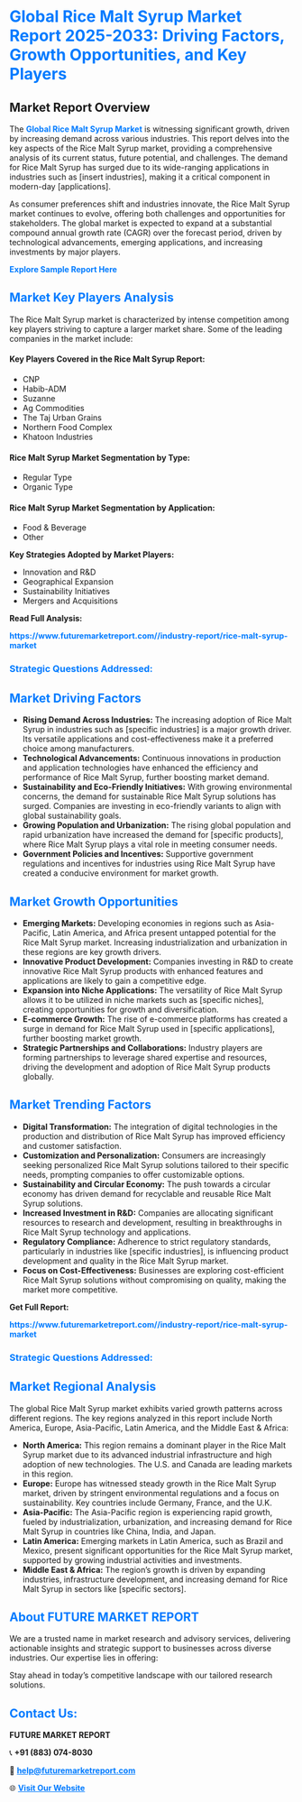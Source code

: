 <h1 style="color: #007BFF;">Global Rice Malt Syrup Market Report 2025-2033: Driving Factors, Growth Opportunities, and Key Players</h1>

<section id="overview">
<h2>Market Report Overview</h2>
<p>The <a href="https://www.futuremarketreport.com//industry-report/rice-malt-syrup-market" style="color: #007BFF; text-decoration: none;"><strong>Global Rice Malt Syrup Market</strong></a> is witnessing significant growth, driven by increasing demand across various industries. This report delves into the key aspects of the Rice Malt Syrup market, providing a comprehensive analysis of its current status, future potential, and challenges. The demand for Rice Malt Syrup has surged due to its wide-ranging applications in industries such as [insert industries], making it a critical component in modern-day [applications].</p>
<p>As consumer preferences shift and industries innovate, the Rice Malt Syrup market continues to evolve, offering both challenges and opportunities for stakeholders. The global market is expected to expand at a substantial compound annual growth rate (CAGR) over the forecast period, driven by technological advancements, emerging applications, and increasing investments by major players.</p>
</section>

<section id="overview">
<p><a href="https://www.futuremarketreport.com//request-sample/reportId=46756" style="color: #007BFF; text-decoration: none;"><strong>Explore Sample Report Here</strong></a></p>
</section>

<section id="key-players">
<h2 style="color: #007BFF;">Market Key Players Analysis</h2>
<p>The Rice Malt Syrup market is characterized by intense competition among key players striving to capture a larger market share. Some of the leading companies in the market include:</p>
<h4>Key Players Covered in the Rice Malt Syrup Report:</h4>
<ul><li>CNP</li><li>Habib-ADM</li><li>Suzanne</li><li>Ag Commodities</li><li>The Taj Urban Grains</li><li>Northern Food Complex</li><li>Khatoon Industries</li></ul>
<h4>Rice Malt Syrup Market Segmentation by Type:</h4>
<ul><li>Regular Type</li><li>Organic Type</li></ul>

<h4>Rice Malt Syrup Market Segmentation by Application:</h4>
<ul><li>Food &amp; Beverage</li><li>Other</li></ul>
<p><strong>Key Strategies Adopted by Market Players:</strong></p>
<ul>
<li>Innovation and R&D</li>
<li>Geographical Expansion</li>
<li>Sustainability Initiatives</li>
<li>Mergers and Acquisitions</li>
</ul>
</section>

<section>
<p><strong>Read Full Analysis: </strong></p><a href="https://www.futuremarketreport.com//industry-report/rice-malt-syrup-market" style="color: #007BFF; text-decoration: none;"><strong>https://www.futuremarketreport.com//industry-report/rice-malt-syrup-market</strong></a>
<h3 style="color: #007BFF;">Strategic Questions Addressed:</h3>
</section>

<section id="driving-factors">
<h2 style="color: #007BFF;">Market Driving Factors</h2>
<ul>
<li><strong>Rising Demand Across Industries:</strong> The increasing adoption of Rice Malt Syrup in industries such as [specific industries] is a major growth driver. Its versatile applications and cost-effectiveness make it a preferred choice among manufacturers.</li>
<li><strong>Technological Advancements:</strong> Continuous innovations in production and application technologies have enhanced the efficiency and performance of Rice Malt Syrup, further boosting market demand.</li>
<li><strong>Sustainability and Eco-Friendly Initiatives:</strong> With growing environmental concerns, the demand for sustainable Rice Malt Syrup solutions has surged. Companies are investing in eco-friendly variants to align with global sustainability goals.</li>
<li><strong>Growing Population and Urbanization:</strong> The rising global population and rapid urbanization have increased the demand for [specific products], where Rice Malt Syrup plays a vital role in meeting consumer needs.</li>
<li><strong>Government Policies and Incentives:</strong> Supportive government regulations and incentives for industries using Rice Malt Syrup have created a conducive environment for market growth.</li>
</ul>
</section>

<section id="growth-opportunities">
<h2 style="color: #007BFF;">Market Growth Opportunities</h2>
<ul>
<li><strong>Emerging Markets:</strong> Developing economies in regions such as Asia-Pacific, Latin America, and Africa present untapped potential for the Rice Malt Syrup market. Increasing industrialization and urbanization in these regions are key growth drivers.</li>
<li><strong>Innovative Product Development:</strong> Companies investing in R&D to create innovative Rice Malt Syrup products with enhanced features and applications are likely to gain a competitive edge.</li>
<li><strong>Expansion into Niche Applications:</strong> The versatility of Rice Malt Syrup allows it to be utilized in niche markets such as [specific niches], creating opportunities for growth and diversification.</li>
<li><strong>E-commerce Growth:</strong> The rise of e-commerce platforms has created a surge in demand for Rice Malt Syrup used in [specific applications], further boosting market growth.</li>
<li><strong>Strategic Partnerships and Collaborations:</strong> Industry players are forming partnerships to leverage shared expertise and resources, driving the development and adoption of Rice Malt Syrup products globally.</li>
</ul>
</section>

<section id="trending-factors">
<h2 style="color: #007BFF;">Market Trending Factors</h2>
<ul>
<li><strong>Digital Transformation:</strong> The integration of digital technologies in the production and distribution of Rice Malt Syrup has improved efficiency and customer satisfaction.</li>
<li><strong>Customization and Personalization:</strong> Consumers are increasingly seeking personalized Rice Malt Syrup solutions tailored to their specific needs, prompting companies to offer customizable options.</li>
<li><strong>Sustainability and Circular Economy:</strong> The push towards a circular economy has driven demand for recyclable and reusable Rice Malt Syrup solutions.</li>
<li><strong>Increased Investment in R&D:</strong> Companies are allocating significant resources to research and development, resulting in breakthroughs in Rice Malt Syrup technology and applications.</li>
<li><strong>Regulatory Compliance:</strong> Adherence to strict regulatory standards, particularly in industries like [specific industries], is influencing product development and quality in the Rice Malt Syrup market.</li>
<li><strong>Focus on Cost-Effectiveness:</strong> Businesses are exploring cost-efficient Rice Malt Syrup solutions without compromising on quality, making the market more competitive.</li>
</ul>
</section>

<section>
<p><strong>Get Full Report: </strong></p><a href="https://www.futuremarketreport.com//industry-report/rice-malt-syrup-market" style="color: #007BFF; text-decoration: none;"><strong>https://www.futuremarketreport.com//industry-report/rice-malt-syrup-market</strong></a>
<h3 style="color: #007BFF;">Strategic Questions Addressed:</h3>
</section>


<section id="regional-analysis">
<h2 style="color: #007BFF;">Market Regional Analysis</h2>
<p>The global Rice Malt Syrup market exhibits varied growth patterns across different regions. The key regions analyzed in this report include North America, Europe, Asia-Pacific, Latin America, and the Middle East & Africa:</p>
<ul>
<li><strong>North America:</strong> This region remains a dominant player in the Rice Malt Syrup market due to its advanced industrial infrastructure and high adoption of new technologies. The U.S. and Canada are leading markets in this region.</li>
<li><strong>Europe:</strong> Europe has witnessed steady growth in the Rice Malt Syrup market, driven by stringent environmental regulations and a focus on sustainability. Key countries include Germany, France, and the U.K.</li>
<li><strong>Asia-Pacific:</strong> The Asia-Pacific region is experiencing rapid growth, fueled by industrialization, urbanization, and increasing demand for Rice Malt Syrup in countries like China, India, and Japan.</li>
<li><strong>Latin America:</strong> Emerging markets in Latin America, such as Brazil and Mexico, present significant opportunities for the Rice Malt Syrup market, supported by growing industrial activities and investments.</li>
<li><strong>Middle East & Africa:</strong> The region’s growth is driven by expanding industries, infrastructure development, and increasing demand for Rice Malt Syrup in sectors like [specific sectors].</li>
</ul>
</section>

<footer>
<h2 style="color: #007BFF;">About FUTURE MARKET REPORT</h2>
<p>We are a trusted name in market research and advisory services, delivering actionable insights and strategic support to businesses across diverse industries. Our expertise lies in offering:</p>

<p>Stay ahead in today’s competitive landscape with our tailored research solutions.</p>

<h2 style="color: #007BFF;">Contact Us:</h2>
<p><strong>FUTURE MARKET REPORT</strong></p>
<p>📞 <strong>+91 (883) 074-8030</strong></p>
<p>📧 <strong><a href="mailto:help@futuremarketreport.com" style="color: #007BFF;">help@futuremarketreport.com</a></strong></p>
<p>🌐 <strong><a href="https://www.futuremarketreport.com/" style="color: #007BFF;">Visit Our Website</a></strong></p>
</footer>